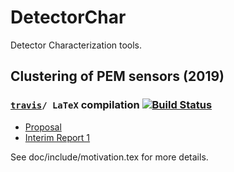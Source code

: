 # DetectorChar
Detector Characterization tools.

## Clustering of PEM sensors (2019)

### [`travis`](https://gist.github.com/anchal-physics/c219a617293e9098b726bcb33692825f)`/ LaTeX` compilation [![Build Status](https://travis-ci.com/CaltechExperimentalGravity/DetectorChar.svg?token=uERMqbPZoxpPqfDGvg9v&branch=preparatory-work)](https://travis-ci.com/CaltechExperimentalGravity/DetectorChar)

- [Proposal](https://github.com/CaltechExperimentalGravity/DetectorChar/blob/gh-pages/doc/proposal.pdf)
- [Interim Report 1](https://github.com/CaltechExperimentalGravity/DetectorChar/blob/gh-pages/doc/interim1.pdf) 

See doc/include/motivation.tex for more details.
